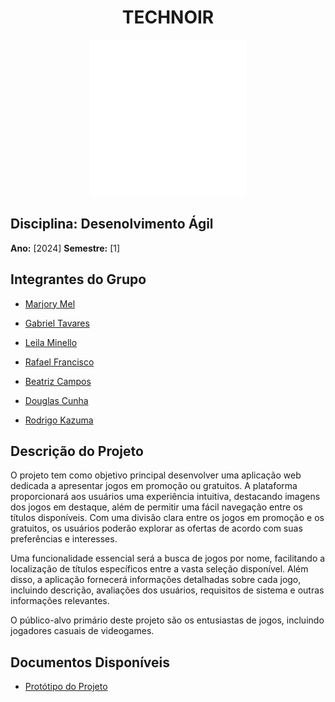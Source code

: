 <div align="center">
  <h1>TECHNOIR</h1>
  <img src="Imagens/techNoirLogoWhite.png" alt="Logo do Grupo">
</div>


## Disciplina: Desenolvimento Ágil
**Ano:** [2024] **Semestre:** [1]

## Integrantes do Grupo

- [Marjory Mel](https://github.com/MarjoryMel)

- [Gabriel Tavares](https://github.com/Gabvfla)

- [Leila Minello](https://github.com/leila-minello)

- [Rafael Francisco](https://github.com/Rafael-Francisco21)

- [Beatriz Campos](https://github.com/BeatrizBanaki)

- [Douglas Cunha]()

- [Rodrigo Kazuma](https://github.com/RodrigoTK12)

## Descrição do Projeto

O projeto tem como objetivo principal desenvolver uma aplicação web dedicada a apresentar jogos em promoção ou gratuitos. A plataforma proporcionará aos usuários uma experiência intuitiva, destacando imagens dos jogos em destaque, além de permitir uma fácil navegação entre os títulos disponíveis. Com uma divisão clara entre os jogos em promoção e os gratuitos, os usuários poderão explorar as ofertas de acordo com suas preferências e interesses.

Uma funcionalidade essencial será a busca de jogos por nome, facilitando a localização de títulos específicos entre a vasta seleção disponível. Além disso, a aplicação fornecerá informações detalhadas sobre cada jogo, incluindo descrição, avaliações dos usuários, requisitos de sistema e outras informações relevantes.

O público-alvo primário deste projeto são os entusiastas de jogos, incluindo jogadores casuais de videogames. 

## Documentos Disponíveis

- [Protótipo do Projeto](https://www.figma.com/design/jTOA6PjrOsS5VxB6qRMIOo/Medley-(Community)?node-id=58-2972&t=TlmnidFtDkTz9MTC-1)
